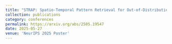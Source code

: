 ```yaml
---
title: "STRAP: Spatio-Temporal Pattern Retrieval for Out-of-Distribution Generalization"
collection: publications
category: conferences
permalink: https://arxiv.org/abs/2505.19547
date: 2025-05-27
venue: 'NeurIPS 2025 Poster'
---
```


